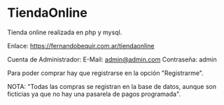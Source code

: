 # TiendaOnline
Tienda online realizada en php y mysql.

Enlace:
https://fernandobequir.com.ar/tiendaonline

Cuenta de Administrador:
E-Mail: admin@admin.com
Contraseña: admin

Para poder comprar hay que registrarse en la opción "Registrarme".

NOTA: "Todas las compras se registran en la base de datos, aunque son ficticias ya que no hay una pasarela de pagos programada".
